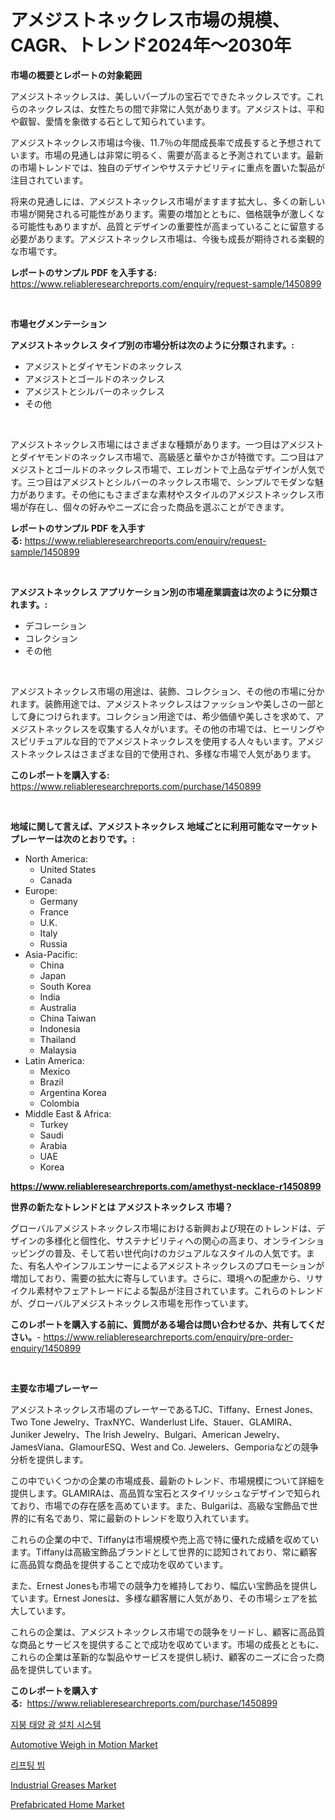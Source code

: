 <p><h1>アメジストネックレス市場の規模、CAGR、トレンド2024年〜2030年</h1></p><p><strong>市場の概要とレポートの対象範囲</strong></p>
<p><p>アメジストネックレスは、美しいパープルの宝石でできたネックレスです。これらのネックレスは、女性たちの間で非常に人気があります。アメジストは、平和や叡智、愛情を象徴する石として知られています。 </p><p>アメジストネックレス市場は今後、11.7％の年間成長率で成長すると予想されています。市場の見通しは非常に明るく、需要が高まると予測されています。最新の市場トレンドでは、独自のデザインやサステナビリティに重点を置いた製品が注目されています。</p><p>将来の見通しには、アメジストネックレス市場がますます拡大し、多くの新しい市場が開発される可能性があります。需要の増加とともに、価格競争が激しくなる可能性もありますが、品質とデザインの重要性が高まっていることに留意する必要があります。アメジストネックレス市場は、今後も成長が期待される楽観的な市場です。</p></p>
<p><strong>レポートのサンプル PDF を入手する:</strong> <a href="https://www.reliableresearchreports.com/enquiry/request-sample/1450899">https://www.reliableresearchreports.com/enquiry/request-sample/1450899</a></p>
<p>&nbsp;</p>
<p><strong>市場セグメンテーション</strong></p>
<p><strong>アメジストネックレス タイプ別の市場分析は次のように分類されます。:</strong></p>
<p><ul><li>アメジストとダイヤモンドのネックレス</li><li>アメジストとゴールドのネックレス</li><li>アメジストとシルバーのネックレス</li><li>その他</li></ul></p>
<p>&nbsp;</p>
<p><p>アメジストネックレス市場にはさまざまな種類があります。一つ目はアメジストとダイヤモンドのネックレス市場で、高級感と華やかさが特徴です。二つ目はアメジストとゴールドのネックレス市場で、エレガントで上品なデザインが人気です。三つ目はアメジストとシルバーのネックレス市場で、シンプルでモダンな魅力があります。その他にもさまざまな素材やスタイルのアメジストネックレス市場が存在し、個々の好みやニーズに合った商品を選ぶことができます。</p></p>
<p><strong>レポートのサンプル PDF を入手する:</strong>&nbsp;<a href="https://www.reliableresearchreports.com/enquiry/request-sample/1450899">https://www.reliableresearchreports.com/enquiry/request-sample/1450899</a></p>
<p>&nbsp;</p>
<p><strong> アメジストネックレス アプリケーション別の市場産業調査は次のように分類されます。:</strong></p>
<p><ul><li>デコレーション</li><li>コレクション</li><li>その他</li></ul></p>
<p>&nbsp;</p>
<p><p>アメジストネックレス市場の用途は、装飾、コレクション、その他の市場に分かれます。装飾用途では、アメジストネックレスはファッションや美しさの一部として身につけられます。コレクション用途では、希少価値や美しさを求めて、アメジストネックレスを収集する人々がいます。その他の市場では、ヒーリングやスピリチュアルな目的でアメジストネックレスを使用する人々もいます。アメジストネックレスはさまざまな目的で使用され、多様な市場で人気があります。</p></p>
<p><strong>このレポートを購入する:</strong>&nbsp; <a href="https://www.reliableresearchreports.com/purchase/1450899">https://www.reliableresearchreports.com/purchase/1450899</a></p>
<p>&nbsp;</p>
<p><strong>地域に関して言えば、アメジストネックレス 地域ごとに利用可能なマーケットプレーヤーは次のとおりです。:</strong></p>
<p><ul>
    <li>
        North America:
        <ul>
            <li>United States</li>
            <li>Canada</li>
        </ul>
    </li>
    <li>
        Europe:
        <ul>
            <li>Germany</li>
            <li>France</li>
            <li>U.K.</li>
            <li>Italy</li>
            <li>Russia</li>
        </ul>
    </li>
    <li>
        Asia-Pacific:
        <ul>
            <li>China</li>
            <li>Japan</li>
            <li>South Korea</li>
            <li>India</li>
            <li>Australia</li>
            <li>China Taiwan</li>
            <li>Indonesia</li>
            <li>Thailand</li>
            <li>Malaysia</li>
        </ul>
    </li>
    <li>
        Latin America:
        <ul>
            <li>Mexico</li>
            <li>Brazil</li>
            <li>Argentina Korea</li>
            <li>Colombia</li>
        </ul>
    </li>
    <li>
        Middle East & Africa:
        <ul>
            <li>Turkey</li>
            <li>Saudi</li>
            <li>Arabia</li>
            <li>UAE</li>
            <li>Korea</li>
        </ul>
    </li>
    </ul></p>
<p><strong><a href="https://www.reliableresearchreports.com/amethyst-necklace-r1450899">https://www.reliableresearchreports.com/amethyst-necklace-r1450899</a></strong>&nbsp;</p>
<p><strong>世界の新たなトレンドとは アメジストネックレス 市場？</strong></p>
<p><p>グローバルアメジストネックレス市場における新興および現在のトレンドは、デザインの多様化と個性化、サステナビリティへの関心の高まり、オンラインショッピングの普及、そして若い世代向けのカジュアルなスタイルの人気です。また、有名人やインフルエンサーによるアメジストネックレスのプロモーションが増加しており、需要の拡大に寄与しています。さらに、環境への配慮から、リサイクル素材やフェアトレードによる製品が注目されています。これらのトレンドが、グローバルアメジストネックレス市場を形作っています。</p></p>
<p><strong>このレポートを購入する前に、質問がある場合は問い合わせるか、共有してください。</strong>- <a href="https://www.reliableresearchreports.com/enquiry/pre-order-enquiry/1450899">https://www.reliableresearchreports.com/enquiry/pre-order-enquiry/1450899</a></p>
<p>&nbsp;</p>
<p><strong>主要な市場プレーヤー</strong></p>
<p><p>アメジストネックレス市場のプレーヤーであるTJC、Tiffany、Ernest Jones、Two Tone Jewelry、TraxNYC、Wanderlust Life、Stauer、GLAMIRA、Juniker Jewelry、The Irish Jewelry、Bulgari、American Jewelry、JamesViana、GlamourESQ、West and Co. Jewelers、Gemporiaなどの競争分析を提供します。</p><p>この中でいくつかの企業の市場成長、最新のトレンド、市場規模について詳細を提供します。GLAMIRAは、高品質な宝石とスタイリッシュなデザインで知られており、市場での存在感を高めています。また、Bulgariは、高級な宝飾品で世界的に有名であり、常に最新のトレンドを取り入れています。</p><p>これらの企業の中で、Tiffanyは市場規模や売上高で特に優れた成績を収めています。Tiffanyは高級宝飾品ブランドとして世界的に認知されており、常に顧客に高品質な商品を提供することで成功を収めています。</p><p>また、Ernest Jonesも市場での競争力を維持しており、幅広い宝飾品を提供しています。Ernest Jonesは、多様な顧客層に人気があり、その市場シェアを拡大しています。</p><p>これらの企業は、アメジストネックレス市場での競争をリードし、顧客に高品質な商品とサービスを提供することで成功を収めています。市場の成長とともに、これらの企業は革新的な製品やサービスを提供し続け、顧客のニーズに合った商品を提供しています。</p></p>
<p><strong>このレポートを購入する:</strong>&nbsp;&nbsp;<a href="https://www.reliableresearchreports.com/purchase/1450899">https://www.reliableresearchreports.com/purchase/1450899</a></p>
<p><p><a href="https://medium.com/@conormarvin1936/%EC%A7%80%EB%B6%95-%ED%83%9C%EC%96%91%EA%B4%91-%EB%A7%88%EC%9A%B4%ED%8C%85-%EC%8B%9C%EC%8A%A4%ED%85%9C-%EC%8B%9C%EC%9E%A5-2031%EB%85%84%EA%B9%8C%EC%A7%80%EC%9D%98-%ED%8A%B8%EB%A0%8C%EB%93%9C-%EC%98%88%EC%B8%A1-%EB%B0%8F-%EA%B2%BD%EC%9F%81-%EB%B6%84%EC%84%9D-adce70f9a607">지붕 태양 광 설치 시스템</a></p><p><a href="https://github.com/angelajermaine/Market-Research-Report-List-2/blob/main/automotive-weigh-in-motion-market.md">Automotive Weigh in Motion Market</a></p><p><a href="https://github.com/vsr06p4p49/Market-Research-Report-List-1/blob/main/863070919006.md">리프팅 빔</a></p><p><a href="https://issuu.com/reportprime-2/docs/industrial-greases-market-size-2030.pptx">Industrial Greases Market</a></p><p><a href="https://github.com/provorikovar/Market-Research-Report-List-3/blob/main/prefabricated-home-market.md">Prefabricated Home Market</a></p></p>
